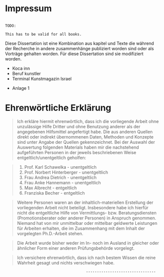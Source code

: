 # Impressum

~~~~~~~~~~~~~~~~~~~~~~~~~~~~~~~~~~~ { .editorial-content }

TODO:

This has to be valid for all books.

~~~~~~~~~~~~~~~~~~~~~~~~~~~~~~~~~~~~~~~~~~~~~~~~~~

Diese Dissertation ist eine Kombination aus kapitel und Texte die während der Recherche in andere zusammenhänge publiziert worden sind oder als Vorträge gehalten worden. Für diese Dissertation sind sie modifiziert worden.

- Koca inn 
- Beruf kunstler 
- Terminal Kunstmagazin Israel

* Anlage 1


# Ehrenwörtliche Erklärung

> Ich erkläre hiermit ehrenwörtlich, dass ich die vorliegende Arbeit ohne unzulässige Hilfe Dritter und ohne Benutzung anderer als der angegebenen Hilfsmittel angefertigt habe. Die aus anderen Quellen direkt oder indirekt übernommenen Daten, Methoden und Konzepte sind unter Angabe der Quellen gekennzeichnet.
> Bei der Auswahl der Auswertung folgenden Materials haben mir die nachstehend aufgeführten Personen in der jeweils beschriebenen Weise entgeltlich/unentgeltlich geholfen:

> 1. Prof. Karl Schawelka - unentgeltlich
> 2. Prof. Norbert Hinterberger - unentgeltlich
> 3. Frau Andrea Dietrich - unentgeltlich
> 4. Frau Anke Hannemann - unentgeltlich
> 5. Max Albrecht - entgeltlich
> 6. Franziska Becher - entgeltlich

> Weitere Personen waren an der inhaltlich-materiellen Erstellung der vorliegenden Arbeit nicht beteiligt. Insbesondere habe ich hierfür nicht die entgeltliche Hilfe von Vermittlungs- bzw. Beratungsdiensten (Promotionsberater oder anderer Personen) in Anspruch genommen. Niemand hat von mir unmittelbar oder mittelbar geldwerte Leistungen für Arbeiten erhalten, die im Zusammenhang mit dem Inhalt der vorgelegten Ph.D.-Arbeit stehen.

> Die Arbeit wurde bisher weder im In- noch im Ausland in gleicher oder ähnlicher Form einer anderen Prüfungsbehörde vorgelegt.

> Ich versichere ehrenwörtlich, dass ich nach bestem Wissen die reine Wahrheit gesagt und nichts verschwiegen habe.

        
                                         --------------------------------








